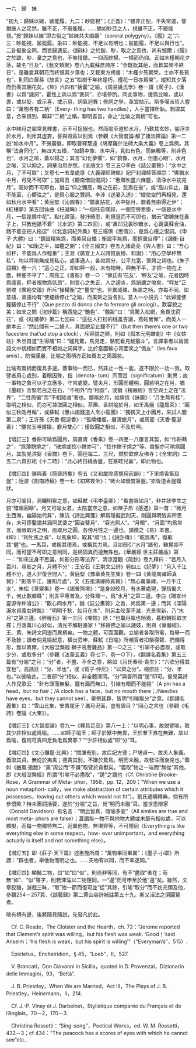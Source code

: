 一六　歸　妹

“初九：歸妹以娣，跛能履。九二：眇能視”；《正義》：“雖非正配，不失常道，譬猶跛人之足然，雖不正，不廢能履，……猶如眇目之人，視雖不正，不廢能視。”按“歸妹以娣”即古俗之“姊妹共夫婚姻”（sororal polygyny）。《履》之“六三：眇能視，跛能履。象曰：眇能視，不足以有明也；跛能履，不足以與行也”。二卦擬象全同，而旨歸適反。《歸妹》之於跛、眇，取之之意也，尚有憾爾；《履》之於跛、眇，棄之之意也，不無惜爾。一抑而終揚，一揚而仍抑。正如木槿朝花夕落，故名“日及”，《藝文類聚》卷八九載蘇彦詩序：“余既翫其葩，而歎其榮不終日”，是雖愛其朝花而終恨其夕落也；又載東方朔書：“木槿夕死朝榮，士亦不長貧也”，則同白居易《放言》之五“松樹千年終是朽，槿花一日亦爲榮”，縱知其夕落而仍羡其朝花矣。《坤》六四有“括囊”之喻，《周易姚氏學》卷一謂《荀子》、《漢書》以爲“譏詞”，霍性上疏以爲“褒詞”，亦堪參酌。同此事物，援爲比喻，或以褒，或以貶，或示喜，或示惡，詞氣迥異；修詞之學，亟宜拈示。斯多噶派哲人嘗曰：“萬物各有二柄”（Every-
thing has two handles），人手當擇所執。刺取其意，合釆慎到、韓非“二柄”之稱，聊明吾旨，命之“比喻之兩柄”可也。

水中映月之喻常見釋書，示不可捉搦也。然而喻至道於水月，乃歎其玄妙，喻浮世於水月，則斥其虚妄，譽與毁區以别焉（參觀《大智度論·解了諸法釋論》第一二説“如水中月”。不勞廣徵，即取晉釋慧遠《鳩摩羅什法師大乘大義》卷上爲例。其稱“法身同化”，無四大五根，“如鏡中像、水中月，見如有色，而無觸等，則非色也”，水月之喻，蓋以揚之；其言“幻化夢響”，如“鏡像、水月，但誑心眼”，水月之喻，又以抑之。詞章沿用亦然。《全唐文》卷三五○李白《誌公畫贊》：“水中之月，了不可取”；又卷七一五韋處厚《大義禪師碑銘》記尸刹禪師答順宗：“佛猶水中月，可見不可取”；施肩吾《聽南僧説偈詞》：“惠風吹盡六條塵，清浄水中初見月”。超妙而不可即也，猶云“仰之彌高，瞻之在前，忽焉在後”，或“高山仰止，雖不能至，心嚮往之”，是爲心服之贊詞。李涉《送妻入道》：“縱使空門再相見，還如秋月水中看”；黄庭堅《沁園春》：“鏡裏拈花，水中捉月，覷着無由得近伊”；《紅樓夢》第五回仙曲《枉凝眸》：“一個枉自嗟訝，一個空勞牽掛，一個是水中月，一個是鏡中花”。點化禪藻，發抒綺思，則撩逗而不可即也，猶云“甜糖抹在鼻子上，只教他舐不着”（《水滸》第二四回），或“鼻凹兒裏砂糖水，心窩裏蘇合油，餂不着空把人拖逗”（《北宫詞紀外集》卷三楊慎《思情》），是爲心癢之恨詞。《申子·大體》曰：“鏡設精無爲，而美惡自備；衡設平無爲，而輕重自得”；《論衡·自紀》曰：“如衡之平，如鑑之開”；《全三國文》卷五九諸葛亮《與人書》曰：“吾心如秤，不能爲人作輕重”；王涯《廣宣上人以詩賀放榜、和謝》：“用心空學秤無私”。均以秤喻無成見私心，處事遇人，各如其分，公平允當，褒誇之詞也。《朱子語類》卷一六：“這心之正，却如秤一般，未有物時，秤無不平，才把一物在上面，秤便不平了”；周亮工《書影》卷一○：“佛氏有‘花友’、‘秤友’之喻，花者因時爲盛衰，秤者視物爲低昂”。則言心之失正、人之趨炎，爲誚讓之喻矣，“秤友”正劉峻《廣絶交論》所斥“操權衡”之“量交”也。世異域殊，執喻之柄，亦每不同。如意語、英語均有“使鐘錶停止”之喻，而美刺之旨各别。意人一小説云：“此婦能使鐘錶停止不行”（Que pezzo di donna che fa fermare gli orologi），歎容貌之美；如宋之問《浣紗篇》稱西施之“艷色”、“靚妝”曰：“鳥驚入松網，魚畏沈荷花”，或《紅樓夢》第二七回曰：“這些人打扮的桃羞杏讓，燕妬鶯慚”。而英人一劇本云：“然此間有一二婦人，其面貌足止鐘不行”（But then there’s one or two faces‘ere that’ud stop a clock），斥容貌之陋，則如《孤本元明雜劇》中《女姑姑》禾旦自道“生得醜”曰：“驢見驚，馬見走，駱駝看見翻筋斗”。言譯事者以兩國語文中貌相如而實不相如之詞與字，比於當面輸心背面笑之“僞友”（les faux amis），防惕謹嚴，比喻之兩柄亦正如賣友之兩面矣。

比喻有兩柄而復具多邊。蓋事物一而已，然非止一性一能，遂不限於一功一效。取譬者用心或别，着眼因殊，指（denota-
tum）同而旨（significatum）則異；故一事物之象可以孑立應多，守常處變。譬夫月，形圓而體明，圓若明之在月，猶《墨經》言堅若白之在石，“不相外”而“相盈”，或猶《楞嚴經》言空與土之在“法界”，“二性周徧”而“不相陵滅”者也。鏡喻於月，如庾信《詠鏡》：“月生無有桂”，取明之相似，而亦可兼取圓之相似。茶團、香餅喻於月，如王禹偁《龍鳳茶》：“圓似三秋皓月輪”，或蘇軾《惠山謁錢道人烹小龍團》：“獨携天上小團月，來試人間第二泉”；王沂孫《天香·龍涎香》：“孤嶠蟠烟，層濤蜕月”，或周密《天香·龍涎香》：“驪宫玉唾誰擣，麝月雙心”；僅取圓之相似，不及於明。

【增訂三】香餅可喻爲圓月，周嘉胄《香乘》卷一四至一八屢言其製，如“作餅爇之”，“爲薄餅燒之”，“散燒或捻小餅亦可”，“捻作餅子燒之”等。香盤亦可喻爲圓月，其製見洪芻《香譜》卷下，圓徑每二、三尺，燃於飲席及佛寺；《全宋詞》二五二六頁彭耜《十二時》：“此心終日繞香盤，在篆畦兒裏”，即此物也。

【增訂四】陳與義《簡齋詩集》卷五《又和歲除感懷用前韻》：“下里燒香篆屈盤”；陸游《劍南詩稿》卷一七《初寒夜坐》：“微火如螢度篆盤。”亦皆道香盤模狀。

月亦可喻目，洞矚明察之意，如蘇軾《弔李臺卿》：“看書眼如月”，非并狀李生之貌“環眼圓睁”。月又可喻女君，太陰當空之意，如陳子昂《感遇》第一首：“微月生西海，幽陽始代昇”，陳沆《詩比興箋》解爲隱擬武則天，則圓與明皆非所思存，未可穿鑿謂并涵阿武婆之“圓姿替月”、“容光照人”。“月眼”、“月面”均爲常言，而眼取月之明，面取月之圓，各傍月性之一邊也。請徵之《易》本書。《坤》：“利牝馬之貞”，以馬象坤，取其“順”也；《説卦傳》：“乾爲馬”，復取其“健”也。一馬耳，或稱其德焉，或稱其力焉。且如前引“水月”諸句，雖揚抑不同，而可望不可即之意則同，是柄固異而邊無殊也。《華嚴經·世主莊嚴品》第一：“如來法身不思議，如影分形等法界”，清涼澄觀《疏鈔》卷九釋曰：“若月入百川，尋影之月，月體不分”；王安石《王荆文公詩》卷四三《記夢》：“月入千江體不分，道人非復世間人”，黄庭堅《豫章黄先生集》卷一四《黄龍南禪師真贊》：“影落千江，誰知月處”，又《五祖演禪師真贊》：“無心萬事禪，一月千江水”，朱松《韋齋集》卷一《謁普照塔》：“是身如皎月，有水著處現，彈指徧大千，何止數鄉縣”；則言平等普及，分殊理一，爲“水月”之第二邊。李白《贈宣州靈源寺仲濬公》：“觀心同水月”，猶《誌公畫贊》之旨，尚爲第一邊；而其《溧陽瀨水貞義女碑銘》：“明明千秋，如月在水”，則另主皎潔不滅，光景常新，乃“水月”之第三邊。《醉醒石》第一三回《嘲妓》詩：“也巢丹鳳也栖鴉，暮粉朝鉛取次搽；月落萬川心好似，清光不解駐誰家！”移贊佛之喻以譏妓，則與《華嚴經》、王、黄、朱詩文同邊而異柄矣。一物之體，可面面觀，立喻者各取所需，每舉一而不及餘；讀者倘見喻起意，橫出旁申，蘇軾《日喻》所嘲盲者扣槃得聲、捫燭得形，無以異爾。《大般湼槃經·獅子吼菩薩品》第一○之三：“引喻不必盡取，或取少分，或取多分”（參觀《法華玄義》卷七下、卷一○下），《翻譯名義集》第五三篇有“分喻”之目；“分”者，不盡、不全之意，略如《吕氏春秋·貴生》：“六欲分得其宜也”，高誘註：“分、半也”，或《荀子·仲尼》：“以齊之分”，楊倞註：“分、半也。”以彼喻此，二者部“分”相似，非全體渾同。“分”與吾所謂“邊”印可。嘗見英詩人作兒歌云：“針有頭而無髮，鐘有面而無口，引線有眼而不能視”（A pin has a head，but no hair；/A clock has a face，but no mouth there；/Needles have eyes，but they cannot see），舉例甚夥，皆明“引喻取分”之意。《翻譯名義集》曰：“雪山比象，安責尾牙？滿月況面，豈有眉目？”同心之言也（參觀《毛詩》卷論《大東》）。

【增訂三】《大智度論》卷九一《釋具足品》第八一上：“以明心事，故説譬喻，取其少許相似處爲喻。……如師子喻王；師子於獸中無畏，王於羣下自在無難，故以爲喻，復何可責四足負毛爲異耶？”“少許相似處”即“分”耳。

【增訂四】《文心雕龍·比興》：“關雎有别，故后妃方德；尸鳩貞一，故夫人象義。義取其貞，無從於夷禽；德貴其别，不嫌於鷙鳥。明而未融，故發注而後見也。”蓋如《豳風·狼跋》“美”周公而“不嫌”取譬於貪獸矣。“義取”物之一端而“無從”其他，即《大般湼槃經》所謂“引喻不必盡取”，“邊”之謂也（Cf. Christine Brooke-Rose，A Grammar of Meta-
phor，1958，pp. 12，209；“When we use a noun metaphori-
cally，we make abstraction of certain attributes which it possesses，leaving out others which would not fit”）。劉氏通曉釋典，倘有所參悟歟？特未團詞括要，遂於“分喻”之旨，尚“明而未融”耳。當世思辯家（Donald Davidson）有名言：“明比皆真，暗喻多妄”（All similes are true and most meta-
phors are false）；蓋謂無一物不與他物大體或末節有相似處，可以顯擬，而每一物獨特無二，迥異他物，無堪齊等，不可隱同（Everything is like everything else in some respect，how-
ever unimportant，and everything actually is itself and not something else）。

【增訂五】即《莊子·天下篇》述惠施所謂：“萬物畢同畢異”；《墨子·小取》所謂：“辟也者，舉他物而明之也。……夫物有以同，而不率遂同。”

【增訂四】顯擬二物，曰“如”曰“似”，則尚非等同，有不“盡取”者在；苟無“如”、“似”等字，則若渾淪以二物隱同，一“邊”而可申至於他“邊”矣。雖然，文章狡獪，游戲三昧，“取”物一節而復可並“從”其餘，引喻“取分”而不妨充類及他，參觀254－257頁、《談藝録》第二黄山谷詩補註第五十九。斯又活法之須圓覽者。

喻有柄有邊，後將隨見隨説，先發凡於此。











　Cf. C. Reade，The Cloister and the Hearth，ch. 72：“Jerome reported that Clement’s spirit was willing，but his flesh was weak. ‘Good！’said Anselm；‘his flesh is weak，but his spirit is willing’”（“Everyman’s”，515）.

　Epictetus，Encheiridion，§ 45，“Loeb”，II，527.

　V. Brancati，Don Giovanni in Sicilia，quoted in D. Provenzal，Dizionario delle Immagini，93，“Beltà”.

　J. B. Priestley，When We are Married，Act III，The Plays of J. B. Priestley，Heinemann，II，214.

　Cf. J.-P. Vinay èt J. Darbelnet，Stylistique comparée du Français et de l’Anglais，70－2，170－3.

　Christina Rossetti：“Sing-song”，Poetical Works，ed. W. M. Rossetti，432－3；cf 434：“The peacock has a scores of eyes with which he cannot see”etc..